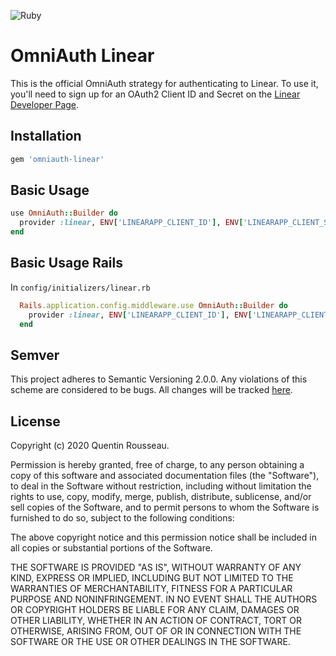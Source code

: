![Ruby](https://github.com/kwent/omniauth-linear/workflows/Ruby/badge.svg?branch=master)

# OmniAuth Linear

This is the official OmniAuth strategy for authenticating to Linear. To
use it, you'll need to sign up for an OAuth2 Client ID and Secret
on the [Linear Developer Page](https://linear.app/settings/api).

## Installation

```ruby
gem 'omniauth-linear'
```

## Basic Usage

```ruby
use OmniAuth::Builder do
  provider :linear, ENV['LINEARAPP_CLIENT_ID'], ENV['LINEARAPP_CLIENT_SECRET']
end
```

## Basic Usage Rails

In `config/initializers/linear.rb`

```ruby
  Rails.application.config.middleware.use OmniAuth::Builder do
    provider :linear, ENV['LINEARAPP_CLIENT_ID'], ENV['LINEARAPP_CLIENT_SECRET']
  end
```

## Semver

This project adheres to Semantic Versioning 2.0.0. Any violations of this scheme are considered to be bugs.
All changes will be tracked [here](https://github.com/kwent/omniauth-linear/releases).

## License

Copyright (c) 2020 Quentin Rousseau.

Permission is hereby granted, free of charge, to any person obtaining a copy of this software and associated documentation files (the "Software"), to deal in the Software without restriction, including without limitation the rights to use, copy, modify, merge, publish, distribute, sublicense, and/or sell copies of the Software, and to permit persons to whom the Software is furnished to do so, subject to the following conditions:

The above copyright notice and this permission notice shall be included in all copies or substantial portions of the Software.

THE SOFTWARE IS PROVIDED "AS IS", WITHOUT WARRANTY OF ANY KIND, EXPRESS OR IMPLIED, INCLUDING BUT NOT LIMITED TO THE WARRANTIES OF MERCHANTABILITY, FITNESS FOR A PARTICULAR PURPOSE AND NONINFRINGEMENT. IN NO EVENT SHALL THE AUTHORS OR COPYRIGHT HOLDERS BE LIABLE FOR ANY CLAIM, DAMAGES OR OTHER LIABILITY, WHETHER IN AN ACTION OF CONTRACT, TORT OR OTHERWISE, ARISING FROM, OUT OF OR IN CONNECTION WITH THE SOFTWARE OR THE USE OR OTHER DEALINGS IN THE SOFTWARE.
